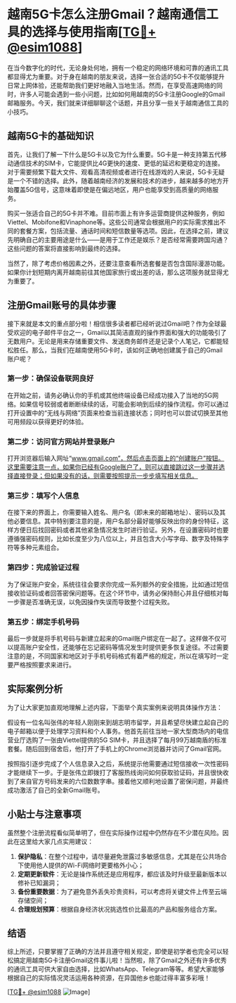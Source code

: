 # 越南5G卡怎么注册Gmail？越南通信工具的选择与使用指南[[TG💪+ @esim1088](https://t.me/s/esim1088)]

在当今数字化的时代，无论身处何地，拥有一个稳定的网络环境和可靠的通讯工具都显得尤为重要。对于身在越南的朋友来说，选择一张合适的5G卡不仅能够提升日常上网体验，还能帮助我们更好地融入当地生活。然而，在享受高速网络的同时，许多人可能会遇到一些小问题，比如如何用越南的5G卡注册Google的Gmail邮箱服务。今天，我们就来详细聊聊这个话题，并且分享一些关于越南通信工具的小技巧。

## 越南5G卡的基础知识

首先，让我们了解一下什么是5G卡以及它为什么重要。5G卡是一种支持第五代移动通信技术的SIM卡，它能提供比4G更快的速度、更低的延迟和更稳定的连接。对于需要频繁下载大文件、观看高清视频或者进行在线游戏的人来说，5G卡无疑是一个不错的选择。此外，随着越南经济的发展和技术的进步，越来越多的地方开始覆盖5G信号，这意味着即使是在偏远地区，用户也能享受到高质量的网络服务。

购买一张适合自己的5G卡并不难。目前市面上有许多运营商提供这种服务，例如Viettel、Mobifone和Vinaphone等。这些公司通常会根据用户的实际需求推出不同的套餐方案，包括流量、通话时间和短信数量等选项。因此，在选择之前，建议先明确自己的主要用途是什么——是用于工作还是娱乐？是否经常需要跨国沟通？这些问题的答案将直接影响到最终的选择。

当然了，除了考虑价格因素之外，还要注意查看所选套餐是否包含国际漫游功能。如果你计划短期内离开越南前往其他国家旅行或出差的话，那么这项服务就显得尤为重要了。

## 注册Gmail账号的具体步骤

接下来就是本文的重点部分啦！相信很多读者都已经听说过Gmail吧？作为全球最受欢迎的电子邮件平台之一，Gmail以其简洁直观的操作界面和强大的功能吸引了无数用户。无论是用来存储重要文件、发送商务邮件还是记录个人笔记，它都能轻松胜任。那么，当我们在越南使用5G卡时，该如何正确地创建属于自己的Gmail账户呢？

### 第一步：确保设备联网良好

在开始之前，请务必确认你的手机或其他终端设备已经成功接入了当地的5G网络。如果信号较弱或者断断续续的话，可能会影响到后续的操作流程。你可以通过打开设置中的“无线与网络”页面来检查当前连接状态；同时也可以尝试切换至其他可用频段以获得更好的体验。

### 第二步：访问官方网站并登录账户

打开浏览器后输入网址“www.gmail.com”，然后点击页面上的“创建账户”按钮。这里需要注意一点，如果你已经有Google账户了，则可以直接跳过这一步骤并选择直接登录；但如果没有的话，则需要按照提示一步步填写相关信息。

### 第三步：填写个人信息

在接下来的界面上，你需要输入姓名、用户名（即未来的邮箱地址）、密码以及其他必要信息。其中特别要注意的是，用户名部分最好能够反映出你的身份特征，这样方便日后找回密码或者其他紧急情况发生时进行验证。另外，在设置密码时也要遵循强密码规则，比如长度至少为八位以上，并且包含大小写字母、数字及特殊字符等多种元素组合。

### 第四步：完成验证过程

为了保证账户安全，系统往往会要求你完成一系列额外的安全措施，比如通过短信接收验证码或者回答密保问题等。在这个环节中，请务必保持耐心并且仔细核对每一步骤是否准确无误，以免因操作失误而导致整个过程失败。

### 第五步：绑定手机号码

最后一步就是将手机号码与新建立起来的Gmail账户绑定在一起了。这样做不仅可以提高账户安全性，还能够在忘记密码等情况发生时提供更多恢复途径。不过需要注意的是，不同国家和地区对于手机号码格式有着严格的规定，所以在填写时一定要严格按照要求来进行。

## 实际案例分析

为了让大家更加直观地理解上述内容，下面举个真实案例来说明具体操作方法：

假设有一位名叫张伟的年轻人刚刚来到胡志明市留学，并且希望尽快建立起自己的电子邮箱以便于处理学习资料和个人事务。他首先前往当地一家大型商场内的电信营业厅选购了一张由Viettel提供的5G SIM卡，并且选择了每月99万越南盾的标准套餐。随后回到宿舍后，他打开了手机上的Chrome浏览器并访问了Gmail官网。

按照指引逐步完成了个人信息录入之后，系统提示他需要通过短信接收一次性密码才能继续下一步。于是张伟立即拨打了客服热线询问如何获取验证码，并且很快收到了来自官方号码发来的六位数数字串。接着他又顺利地设置了密保问题，并最终成功激活了自己的全新Gmail账号。

## 小贴士与注意事项

虽然整个注册流程看似简单明了，但在实际操作过程中仍然存在不少潜在风险。因此在这里给大家几点实用建议：

1. **保护隐私**：在整个过程中，请尽量避免泄露过多敏感信息，尤其是在公共场合下使用他人提供的Wi-Fi网络时更要格外小心；
2. **定期更新软件**：无论是操作系统还是应用程序，都应该及时升级至最新版本以修补已知漏洞；
3. **备份重要数据**：为了避免意外丢失珍贵资料，可以考虑将关键文件上传至云端存储空间；
4. **合理规划预算**：根据自身经济状况挑选性价比最高的产品和服务组合方案。

## 结语

综上所述，只要掌握了正确的方法并且遵守相关规定，即使是初学者也完全可以轻松搞定用越南5G卡注册Gmail这件事儿啦！当然啦，除了Gmail之外还有许多优秀的通讯工具可供大家自由选择，比如WhatsApp、Telegram等等。希望大家能够根据自己的实际情况灵活运用各种资源，在异国他乡也能过得丰富多彩哦！

[[TG💪+ @esim1088](https://t.me/s/esim1088) ![Image](https://i.postimg.cc/4NQfJmqS/Snipaste-2025-05-13-00-14-12.png)]